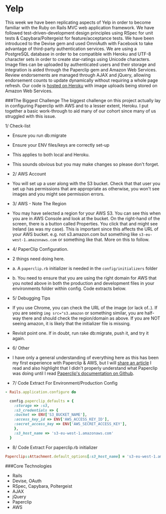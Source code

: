 Yelp
====

This week we have been replicating aspects of Yelp in order to become familiar with the Ruby on Rails MVC web application framework.  We have followed test-driven-development design principles using RSpec for unit tests & Capybara/Poltergeist for feature/acceptance tests.  We have been introduced to the Devise gem and used OmniAuth with Facebook to take advantage of third-party authentication services.  We are using a PostgreSQL database in order to be compatible with Heroku and UTF-8 character sets in order to create star-ratings using Unicode characters.  Image files can be uploaded by authenticated users and their storage and integration is aided through the Paperclip gem and Amazon Web Services.  Review endorsements are managed through AJAX and jQuery, allowing endorsement counts to update dynamically without requiring a whole page refresh.  Our code is [hosted on Heroku](https://benclaudiayelp.herokuapp.com/) with image uploads being stored on Amazon Web Services.

###The Biggest Challenge
The biggest challenge on this project actually lay in configuring Paperclip with AWS and to a lesser extent, Heroku.  I put together a basic work-through to aid many of our cohort since many of us struggled with this issue.

1/ Check-list
- Ensure you run db:migrate
- Ensure your ENV files/keys are correctly set-up
- This applies to both local and Heroku.
- This sounds obvious but you may make changes so please don't forget.

- 2/ AWS Account
- You will set up a user along with the S3 bucket.  Check that that user you set up has permissions that are appropriate as otherwise, you won't see images and you might see permission errors.

- 3/ AWS - Note The Region
- You may have selected a region for your AWS S3.  You can see this when you are in AWS Console and look at the bucket.  On the right-hand of the screen, there is a button called Properties.  You click that and might see Ireland (as was my case).  This is important since this affects the URL of your AWS bucket.  e.g. not s3.amazon.com but something like `s3-eu-west-1.amazonaws.com` or something like that.  More on this to follow.

- 4/ PaperClip Configuration.
- 2 things need doing here.
- a. A `paperclip.rb` initializer is needed in the `config/initializers` folder 
- b. You need to ensure that you are using the right domain for AWS that you noted above in both the production and development files in your environments folder within config.  Code extracts below.

- 5/ Debugging Tips
- If you use Chrome, you can check the URL of the image (or lack of..).  If you are seeing `img src="s3.amazon` or something similar, you are half-way there and should check the region/domain as above.  If you are NOT seeing amazon, it is likely that the initializer file is missing.  
- Revisit point one.  If in doubt, run rake db:migrate, push it, and try it again.

- 6/ Other
- I have only a general understanding of everything here as this has been my first experience with Paperclip & AWS, but I will [share an article](http://stackoverflow.com/questions/7257745/rails-3-amazon-s3-paperclip-eu-problem) I read and also highlight that I didn't properly understand what Paperclip was doing until I read [Paperclip's documentation on Github](https://github.com/thoughtbot/paperclip).  

- 7/ Code Extract For Environment/Production Config

```ruby
- Rails.application.configure do

  config.paperclip_defaults = {
    :storage => :s3,
    :s3_credentials => {
    :bucket => ENV['S3_BUCKET_NAME'],
    :access_key_id => ENV['AWS_ACCESS_KEY_ID'],
    :secret_access_key => ENV['AWS_SECRET_ACCESS_KEY'],
    },
    :s3_host_name => 's3-eu-west-1.amazonaws.com'
  }

  ```

- 8/ Code Extract For paperclip.rb initializer
``` ruby
Paperclip::Attachment.default_options[:s3_host_name] = 's3-eu-west-1.amazonaws.com'
``` 

###Core Technologies
- Rails
- Devise, OAuth
- RSpec, Capybara, Poltergeist
- AJAX
- jQuery
- Paperclip
- AWS